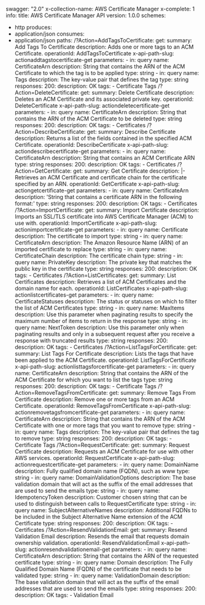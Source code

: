 swagger: "2.0"
x-collection-name: AWS Certificate Manager
x-complete: 1
info:
  title: AWS Certificate Manager API
  version: 1.0.0
schemes:
- http
produces:
- application/json
consumes:
- application/json
paths:
  /?Action=AddTagsToCertificate:
    get:
      summary: Add Tags To Certificate
      description: Adds one or more tags to an ACM Certificate.
      operationId: AddTagsToCertificate
      x-api-path-slug: actionaddtagstocertificate-get
      parameters:
      - in: query
        name: CertificateArn
        description: String that contains the ARN of the ACM Certificate to which
          the tag is to be applied
        type: string
      - in: query
        name: Tags
        description: The key-value pair that defines the tag
        type: string
      responses:
        200:
          description: OK
      tags:
      - Certificate Tags
  /?Action=DeleteCertificate:
    get:
      summary: Delete Certificate
      description: Deletes an ACM Certificate and its associated private key.
      operationId: DeleteCertificate
      x-api-path-slug: actiondeletecertificate-get
      parameters:
      - in: query
        name: CertificateArn
        description: String that contains the ARN of the ACM Certificate to be deleted
        type: string
      responses:
        200:
          description: OK
      tags:
      - Certificates
  /?Action=DescribeCertificate:
    get:
      summary: Describe Certificate
      description: Returns a list of the fields contained in the specified ACM Certificate.
      operationId: DescribeCertificate
      x-api-path-slug: actiondescribecertificate-get
      parameters:
      - in: query
        name: CertificateArn
        description: String that contains an ACM Certificate ARN
        type: string
      responses:
        200:
          description: OK
      tags:
      - Certificates
  /?Action=GetCertificate:
    get:
      summary: Get Certificate
      description: |-
        Retrieves an ACM Certificate and certificate chain for the certificate specified by an
              ARN.
      operationId: GetCertificate
      x-api-path-slug: actiongetcertificate-get
      parameters:
      - in: query
        name: CertificateArn
        description: 'String that contains a certificate ARN in the following format:'
        type: string
      responses:
        200:
          description: OK
      tags:
      - Certificates
  /?Action=ImportCertificate:
    get:
      summary: Import Certificate
      description: Imports an SSL/TLS certificate into AWS Certificate Manager (ACM)
        to use with.
      operationId: ImportCertificate
      x-api-path-slug: actionimportcertificate-get
      parameters:
      - in: query
        name: Certificate
        description: The certificate to import
        type: string
      - in: query
        name: CertificateArn
        description: The Amazon Resource Name        (ARN) of an imported certificate
          to replace
        type: string
      - in: query
        name: CertificateChain
        description: The certificate chain
        type: string
      - in: query
        name: PrivateKey
        description: The private key that matches the public key in the certificate
        type: string
      responses:
        200:
          description: OK
      tags:
      - Certificates
  /?Action=ListCertificates:
    get:
      summary: List Certificates
      description: Retrieves a list of ACM Certificates and the domain name for each.
      operationId: ListCertificates
      x-api-path-slug: actionlistcertificates-get
      parameters:
      - in: query
        name: CertificateStatuses
        description: The status or statuses on which to filter the list of ACM Certificates
        type: string
      - in: query
        name: MaxItems
        description: Use this parameter when paginating results to specify the maximum
          number of items to      return in the response
        type: string
      - in: query
        name: NextToken
        description: Use this parameter only when paginating results and only in a
          subsequent request after      you receive a response with truncated results
        type: string
      responses:
        200:
          description: OK
      tags:
      - Certificates
  /?Action=ListTagsForCertificate:
    get:
      summary: List Tags For Certificate
      description: Lists the tags that have been applied to the ACM Certificate.
      operationId: ListTagsForCertificate
      x-api-path-slug: actionlisttagsforcertificate-get
      parameters:
      - in: query
        name: CertificateArn
        description: String that contains the ARN of the ACM Certificate for which
          you want to list the      tags
        type: string
      responses:
        200:
          description: OK
      tags:
      - Certificate Tags
  /?Action=RemoveTagsFromCertificate:
    get:
      summary: Remove Tags From Certificate
      description: Remove one or more tags from an ACM Certificate.
      operationId: RemoveTagsFromCertificate
      x-api-path-slug: actionremovetagsfromcertificate-get
      parameters:
      - in: query
        name: CertificateArn
        description: String that contains the ARN of the ACM Certificate with one
          or more tags that you want      to remove
        type: string
      - in: query
        name: Tags
        description: The key-value pair that defines the tag to remove
        type: string
      responses:
        200:
          description: OK
      tags:
      - Certificate Tags
  /?Action=RequestCertificate:
    get:
      summary: Request Certificate
      description: Requests an ACM Certificate for use with other AWS services.
      operationId: RequestCertificate
      x-api-path-slug: actionrequestcertificate-get
      parameters:
      - in: query
        name: DomainName
        description: Fully qualified domain name (FQDN), such as www
        type: string
      - in: query
        name: DomainValidationOptions
        description: The base validation domain that will act as the suffix of the
          email addresses that are      used to send the emails
        type: string
      - in: query
        name: IdempotencyToken
        description: Customer chosen string that can be used to distinguish between
          calls to        RequestCertificate
        type: string
      - in: query
        name: SubjectAlternativeNames
        description: Additional FQDNs to be included in the Subject Alternative Name
          extension of the ACM      Certificate
        type: string
      responses:
        200:
          description: OK
      tags:
      - Certificates
  /?Action=ResendValidationEmail:
    get:
      summary: Resend Validation Email
      description: Resends the email that requests domain ownership validation.
      operationId: ResendValidationEmail
      x-api-path-slug: actionresendvalidationemail-get
      parameters:
      - in: query
        name: CertificateArn
        description: String that contains the ARN of the requested certificate
        type: string
      - in: query
        name: Domain
        description: The Fully Qualified Domain Name (FQDN) of the certificate that
          needs to be      validated
        type: string
      - in: query
        name: ValidationDomain
        description: The base validation domain that will act as the suffix of the
          email addresses that are      used to send the emails
        type: string
      responses:
        200:
          description: OK
      tags:
      - Validation Email